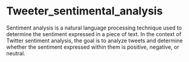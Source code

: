 # Tweeter_sentimental_analysis
 Sentiment analysis is a natural language processing technique used to determine the sentiment expressed in a piece of text. In the context of Twitter sentiment analysis, the goal is to analyze tweets and determine whether the sentiment expressed within them is positive, negative, or neutral.
